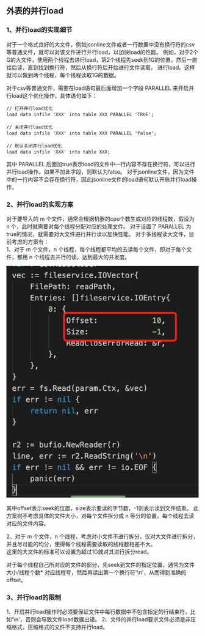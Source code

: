 ## 外表的并行load

### 1、并行load的实现细节

对于一个格式良好的大文件，例如jsonline文件或者一行数据中没有换行符的csv等普通文件，就可以对该文件进行并行load，以加快load的性能。
例如，对于2个G的大文件，使用两个线程去进行load，第2个线程先seek到1G的位置，然后一直往后读，直到找到换行符，然后从换行符后开始进行文件读取，
进行load。这样就可以做到两个线程，每个线程读取1G的数据。

对于csv等普通文件，需要在load语句最后面增加一个字段 PARALLEL 来开启并行load这个优化操作，具体语句如下：
 ```
 // 打开并行load优化
load data infile 'XXX' into table XXX PARALLEL 'TRUE';

 // 关闭并行load优化
load data infile 'XXX' into table XXX PARALLEL 'false';

 // 默认关闭并行load优化
load data infile 'XXX' into table XXX;
```
其中 PARALLEL 后面加true表示load的文件中一行内容不存在换行符，可以进行并行load操作。如果不加此字段，则默认为false。
对于jsonline文件，因为文件中的一行内容不会存在换行符，因此jsonline文件的load语句默认开启并行load操作。


### 2、并行load的实现方案
对于要导入的 m 个文件，通常会根据机器的cpu个数生成对应的线程数，假设为 n 个，此时就需要对每个线程分配对应的处理文件。
对于设置了 PARALLEL 为true的情况，就需要对大文件进行并行读以加快性能。
对于多线程读大文件，目前考虑的方案有：  
1、对于 m 个文件，n 个线程，每个线程都平均的去读每个文件，即对于每个文件，都用 n 个线程去并行的读，达到最大的并发度。

![Image](https://github.com/jianwan0214/docs/blob/main/design/load/WechatIMG80.png)   

其中offset表示seek的位置，size表示要读的字节数，-1则表示读到文件结束。
此方案则不考虑具体的文件大小，对每个文件拆分成 n 等分的位置，每个线程去读对应的文件内容。

2、对于 m 个文件，n 个线程，考虑对小文件不进行拆分，仅对大文件进行拆分，并且尽可能的均分，使得每个线程需要读取的线程数相差不大。   
这里的大文件的标准可以设置为超过1G就对其进行拆分read。

对于每个线程自己所对应的文件的部分，先seek到文件的指定位置，通常为文件大小/线程个数* 对应线程号，然后再读出第一个换行符'\n'，从而得到准确的offset。

### 3、并行load的限制
1、开启并行load操作时必须要保证文件中每行数据中不包含指定的行结束符，比如'\n'，否则会导致文件load数据出错。
2、文件的并行load要求文件必须是非压缩格式，压缩格式的文件不支持并行load。
